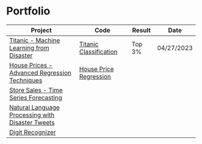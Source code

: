 # Portfolio

 Project  | Code | Result | Date
--- | --- | --- | ---
[Titanic - Machine Learning from Disaster](https://www.kaggle.com/competitions/titanic)  | [Titanic Classification](https://www.kaggle.com/code/levimjoseph/titanic-classifier) | Top 3% | 04/27/2023
[House Prices - Advanced Regression Techniques](https://www.kaggle.com/competitions/house-prices-advanced-regression-techniques) | [House Price Regression](https://github.com/levimjoseph/kaggle-public/blob/main/house-prices-regression.ipynb) | | |
[Store Sales - Time Series Forecasting](https://www.kaggle.com/competitions/store-sales-time-series-forecasting) | | |
[Natural Language Processing with Disaster Tweets](https://www.kaggle.com/competitions/nlp-getting-started) | | |
[Digit Recognizer](https://www.kaggle.com/competitions/digit-recognizer) | | |
